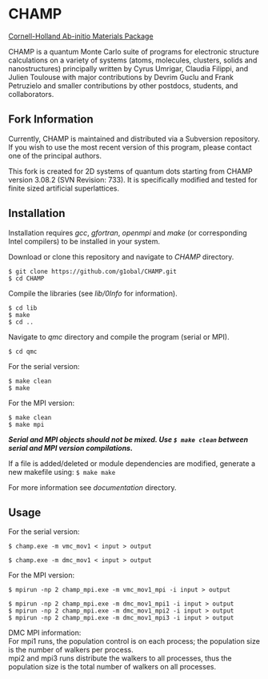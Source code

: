 # CHAMP  
[Cornell-Holland Ab-initio Materials Package](https://cyrus.lassp.cornell.edu/champ)

CHAMP is a quantum Monte Carlo suite of programs for electronic structure 
calculations on a variety of systems (atoms, molecules, clusters, solids and 
nanostructures) principally written by Cyrus Umrigar, Claudia Filippi, and 
Julien Toulouse with major contributions by Devrim Guclu and Frank Petruzielo 
and smaller contributions by other postdocs, students, and collaborators.

## Fork Information
Currently, CHAMP is maintained and distributed via a Subversion repository. 
If you wish to use the most recent version of this program, please contact one 
of the principal authors.

This fork is created for 2D systems of quantum dots starting from CHAMP version 
3.08.2 (SVN Revision: 733). It is specifically modified and tested for finite
sized artificial superlattices. 

## Installation
Installation requires *gcc*, *gfortran*, *openmpi* and *make* (or corresponding 
Intel compilers) to be installed in your system.

Download or clone this repository and navigate to *CHAMP* directory.
```
$ git clone https://github.com/g1obal/CHAMP.git
$ cd CHAMP
```

Compile the libraries (see *lib/0Info* for information).
```
$ cd lib
$ make
$ cd ..
```

Navigate to *qmc* directory and compile the program (serial or MPI).
```
$ cd qmc
```

For the serial version: 
```
$ make clean
$ make
```

For the MPI version:
```
$ make clean
$ make mpi
```

***Serial and MPI objects should not be mixed. Use `$ make clean` between serial
and MPI version compilations.***

If a file is added/deleted or module dependencies are modified, generate a new 
makefile using: `$ make make`

For more information see *documentation* directory.

## Usage
For the serial version:
```
$ champ.exe -m vmc_mov1 < input > output
```
```
$ champ.exe -m dmc_mov1 < input > output
```

For the MPI version:
```
$ mpirun -np 2 champ_mpi.exe -m vmc_mov1_mpi -i input > output
```
```
$ mpirun -np 2 champ_mpi.exe -m dmc_mov1_mpi1 -i input > output
$ mpirun -np 2 champ_mpi.exe -m dmc_mov1_mpi2 -i input > output
$ mpirun -np 2 champ_mpi.exe -m dmc_mov1_mpi3 -i input > output
```

DMC MPI information: <br />
For mpi1 runs, the population control is on each process; the population size is
the number of walkers per process. <br />
mpi2 and mpi3 runs distribute the walkers to all processes, thus the population
size is the total number of walkers on all processes.
